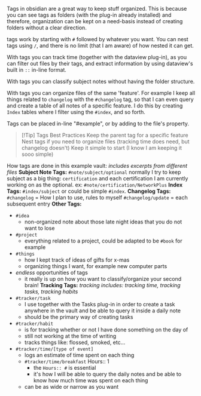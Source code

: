 Tags in obsidian are a great way to keep stuff organized. This is because you can see tags as folders (with the plug-in already installed) and therefore, organization can be kept on a need-basis instead of creating folders without a clear direction.

tags work by starting with `#` followed by whatever you want. You can nest tags using `/`, and there is no limit (that I am aware) of how nested it can get.

With tags you can track time (together with the dataview plug-in), as you can filter out files by their tags, and extract information by using dataview's built in `::` in-line format.

With tags you can classify subject notes without having the folder structure.

With tags you can organize files of the same 'feature'. For example I keep all things related to `changelog` with the `#changelog` tag, so that I can even query and create a table of all notes of a specific feature. 
I do this by creating `Index` tables where I filter using the `#index`, and so forth.

Tags can be placed in-line "#example", or by adding to the file's property.

>[!Tip] Tags Best Practices
>Keep the parent tag for a specific feature
>Nest tags if you need to organize files (tracking time does need, but changelog doesn't)
>Keep it simple to start (I know I am keeping it sooo simple)

How tags are done in this example vault:
*includes excerpts from different files*
**Subject Note Tags:**
`#note/subject/optional`
normally I try to keep subject as a big thing: `certification` and each certification I am currently working on as the optional. ex: `#note/certification/NetworkPlus`
**Index Tags:**
`#index/subject`
or could be simple `#index`.
**Changelog Tags:**
`#changelog` = How I plan to use, rules to myself
`#changelog/update` = each subsequent entry
**Other Tags:**
- `#idea` 
	- non-organized note about those late night ideas that you do not want to lose
- `#project` 
	- everything related to a project, could be adapted to be `#book` for example
- `#things`
	- how I kept track of ideas of gifts for x-mas
	- organizing things I want, for example new computer parts
- *endless* opportunities of tags
	- it really is up on how you want to classify/organize your second brain!
**Tracking Tags:**
*tracking includes: tracking time, tracking tasks, tracking habits*
- `#tracker/task`
	- I use together with the Tasks plug-in in order to create a task anywhere in the vault and be able to query it inside a daily note
	- should be the primary way of creating tasks
- `#tracker/habit`
	- is for tracking whether or not I have done something on the day of
	- still not working at the time of writing
	- tracks things like: flossed, smoked, etc...
- `#tracker/time/[type of event]`
	- logs an estimate of time spent on each thing
	- `#tracker/time/breakfast` Hours:: 1
		- the `Hours:: #` is essential
		- it's how I will be able to query the daily notes and be able to know how much time was spent on each thing
	- can be as wide or narrow as you want